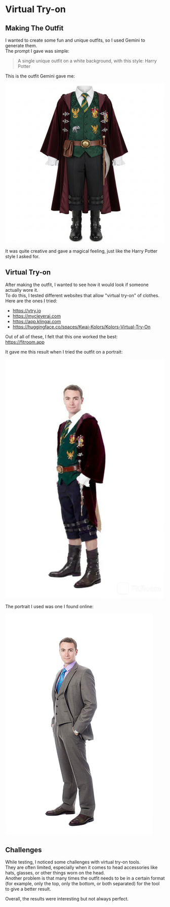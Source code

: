 # Virtual Try-on

## Making The Outfit

I wanted to create some fun and unique outfits, so I used Gemini to generate them.  
The prompt I gave was simple:

> A single unique outfit on a white background, with this style: Harry Potter

This is the outfit Gemini gave me:

![Outfit](magic_outfit.png)

It was quite creative and gave a magical feeling, just like the Harry Potter style I asked for.  

## Virtual Try-on

After making the outfit, I wanted to see how it would look if someone actually wore it.  
To do this, I tested different websites that allow "virtual try-on" of clothes.  
Here are the ones I tried:

- https://vtry.io  
- https://mycleverai.com  
- https://app.klingai.com  
- https://huggingface.co/spaces/Kwai-Kolors/Kolors-Virtual-Try-On  

Out of all of these, I felt that this one worked the best:  
https://fitroom.app  

It gave me this result when I tried the outfit on a portrait:

![Result](result.png)

The portrait I used was one I found online:

![Portrait](portrait.jpg)

## Challenges

While testing, I noticed some challenges with virtual try-on tools.  
They are often limited, especially when it comes to head accessories like hats, glasses, or other things worn on the head.  
Another problem is that many times the outfit needs to be in a certain format (for example, only the top, only the bottom, or both separated) for the tool to give a better result.  

Overall, the results were interesting but not always perfect.  

